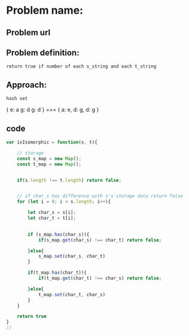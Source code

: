 # Problem name:


## Problem url


## Problem definition:
    return true if number of each s_string and each t_string 

## Approach:
    hash set


{
    e: a
    g: d
    g: d
}
    ===
{
    a: e,
    d: g,
    d: g
}



## code
 
```js
var isIsomorphic = function(s, t){

    // storage
    const s_map = new Map();
    const t_map = new Map();


    if(s.length !== t.length) return false;


    // if char_s has difference with s's storage data return false
    for (let i = 0; i < s.length; i++){

        let char_s = s[i];
        let char_t = t[i];

        
        if (s_map.has(char_s)){
            if(s_map.get(char_s) !== char_t) return false;

        }else{
            s_map.set(char_s, char_t)
        }

        if(t_map.has(char_t)){
            if(t_map.get(char_t) !== char_s) return false;

        }else{
            t_map.set(char_t, char_s)
        }
    }

    return true
}
// 